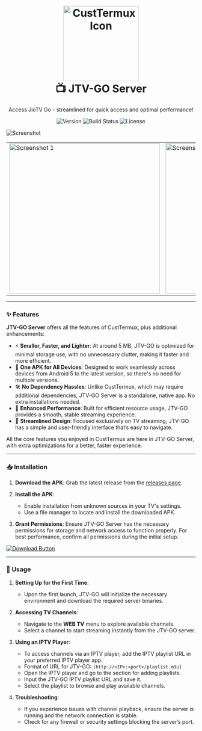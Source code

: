 <h1 align="center">
  <br>
  <a href="#">
    <img src="https://i.imgur.com/Nn0IAkK.png" alt="CustTermux Icon" width="200">
  </a>
  <br>
  📺 JTV-GO Server
  <br>
</h1>

<p align="center">Access JioTV Go - streamlined for quick access and optimal performance! </p>

<p align="center">
  <img src="https://img.shields.io/badge/version-1.1.9-blue" alt="Version">
  <img src="https://img.shields.io/badge/build-beta-FF8135" alt="Build Status">
  <img src="https://img.shields.io/badge/license-MIT-F94877" alt="License">
</p>



![Screenshot](https://i.imgur.com/XU7jY2B.png)


<table>
  <tr>
    <td><img src="https://i.imgur.com/pp2oLIY.png" alt="Screenshot 1" width="400"/></td>
    <td><img src="https://i.imgur.com/AyPtIH4.png" alt="Screenshot 2" width="400"/></td>
    <td><img src="https://i.imgur.com/P2rZdfS.png" alt="Screenshot 3" width="400"/></td>
  </tr>
</table>

---

### ✨ Features
**JTV-GO Server** offers all the features of CustTermux, plus additional enhancements:

- ⚡️ **Smaller, Faster, and Lighter**: At around 5 MB, JTV-GO is optimized for minimal storage use, with no unnecessary clutter, making it faster and more efficient.
- 📱 **One APK for All Devices**: Designed to work seamlessly across devices from Android 5 to the latest version, so there's no need for multiple versions.
- 🛠 **No Dependency Hassles**: Unlike CustTermux, which may require additional dependencies, JTV-GO Server is a standalone, native app. No extra installations needed.
- 🚀 **Enhanced Performance**: Built for efficient resource usage, JTV-GO provides a smooth, stable streaming experience.
- 🔄 **Streamlined Design**: Focused exclusively on TV streaming, JTV-GO has a simple and user-friendly interface that’s easy to navigate.

All the core features you enjoyed in CustTermux are here in JTV-GO Server, with extra optimizations for a better, faster experience.

---

### 📥 Installation

1. **Download the APK**: Grab the latest release from the [releases page](https://github.com/JioTV-Go/jiotv_go_app/releases).

2. **Install the APK**:
   - Enable installation from unknown sources in your TV's settings.
   - Use a file manager to locate and install the downloaded APK.

3. **Grant Permissions**: Ensure JTV-GO Server has the necessary permissions for storage and network access to function properly. For best performance, confirm all permissions during the initial setup.

[<img src="https://i.imgur.com/GTVknqJt.jpg" alt="Download Button">](https://github.com/JioTV-Go/jiotv_go_app/releases)

---

### 🚀 Usage

1. **Setting Up for the First Time**:
   - Upon the first launch, JTV-GO will initialize the necessary environment and download the required server binaries.

2. **Accessing TV Channels**:
   - Navigate to the **WEB TV** menu to explore available channels.
   - Select a channel to start streaming instantly from the JTV-GO server.

3. **Using an IPTV Player**:
   - To access channels via an IPTV player, add the IPTV playlist URL in your preferred IPTV player app.
   - Format of URL for JTV-GO: `[http://<IP>:<port>/playlist.m3u]`
   - Open the IPTV player and go to the section for adding playlists.
   - Input the JTV-GO IPTV playlist URL and save it.
   - Select the playlist to browse and play available channels.

4. **Troubleshooting**:
   - If you experience issues with channel playback, ensure the server is running and the network connection is stable.
   - Check for any firewall or security settings blocking the server’s port.

